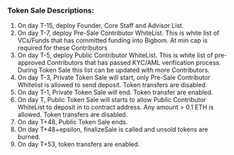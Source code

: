 ### Token Sale Descriptions:

1. On day T-15, deploy Founder, Core Staff and Advisor List.
2. On day T-7, deploy Pre-Sale Contributor WhiteList. This is white list of VCs/Funds that has committed funding into Bigbom. At min cap is required for these Contributors
3. On day T-5, deploy Public Contributor WhiteList. This is white list of pre-approved Contributors that has passed KYC/AML verification process. During Token Sale this list can be updated with more Contributors.
4. On day T-3, Private Token Sale will start, only Pre-Sale Contributor Whitelist is allowed to send deposit. Token transfers are disabled.
5. On day T-1, Private Token Sale will end. Token transfer are enabled.
5. On day T, Public Token Sale will starts to allow Public Contributor WhiteList to deposit in to contract address. Any amount > 0.1 ETH is allowed. Token transfers are disabled.
6. On day T+48, Public Token Sale ends.
7. On day T+48+epsilon,  finalizeSale is called and unsold tokens are burned.
8. On day T+53, token transfers are enabled.

